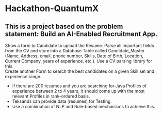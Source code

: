 # Hackathon-QuantumX
This is a project based on the problem statement:
  Build an AI-Enabled Recruitment App.
-------------------------------------
Show a form to Candidate to upload the Resume. 
Parse all important fields from the CV and store into a Database Table called Candidate_Master (Name, Address, email, phone number, Skills, Date of Birth, Location, Current Company, years of experience, etc.). Use a CV parsing library for this.   
Create another Form to search the best candidates on a given Skill set and experience range. 
- If there are 200 resumes and you are searching for Java Profiles of experience between 2 to 4 years, it should come up with the most relevant Profiles in rank-ordered basis. 
- Teksands can provide data (resumes) for Testing. 
- Use a combination of NLP and Rule-based mechanisms to achieve this.
